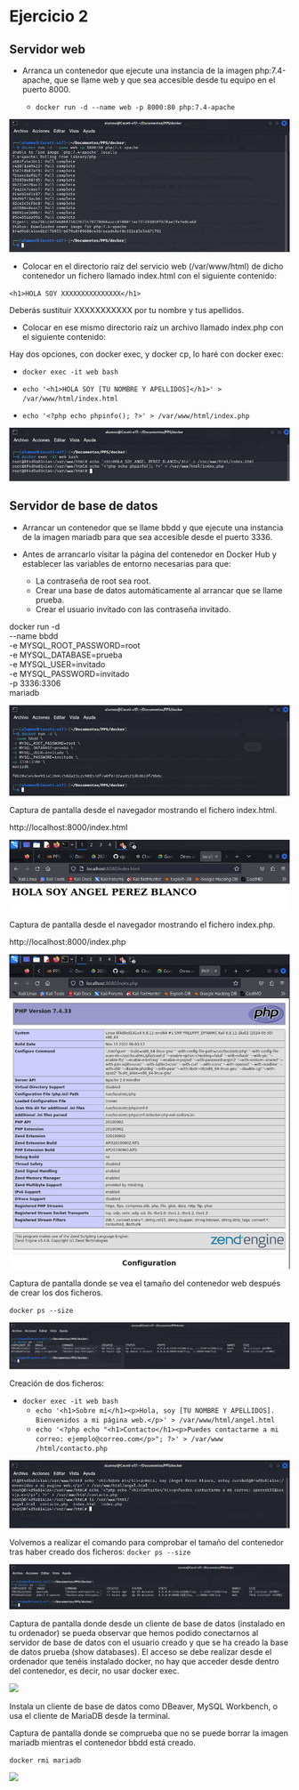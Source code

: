 # Ejercicio 2 

## Servidor web

* Arranca un contenedor que ejecute una instancia de la imagen php:7.4-apache, que se llame web y que sea accesible desde tu equipo en el puerto 8000.

   * `docker run -d --name web -p 8000:80 php:7.4-apache`

![](/Images/img6.png)

* Colocar en el directorio raíz del servicio web (/var/www/html) de dicho contenedor un fichero llamado index.html con el siguiente contenido:

`<h1>HOLA SOY XXXXXXXXXXXXXXX</h1>`
   
Deberás sustituir XXXXXXXXXXX por tu nombre y tus apellidos.

* Colocar en ese mismo directorio raíz un archivo llamado index.php con el siguiente contenido:

<?php echo phpinfo(); ?>

Hay dos opciones, con docker exec, y docker cp, lo haré con docker exec:

   * `docker exec -it web bash`

   * `echo '<h1>HOLA SOY [TU NOMBRE Y APELLIDOS]</h1>' > /var/www/html/index.html`
   
   * `echo '<?php echo phpinfo(); ?>' > /var/www/html/index.php`

![](/Images/img7.png)

## Servidor de base de datos

* Arrancar un contenedor que se llame bbdd y que ejecute una instancia de la imagen mariadb para que sea accesible desde el puerto 3336.

* Antes de arrancarlo visitar la página del contenedor en Docker Hub y establecer las variables de entorno necesarias para que:
    * La contraseña de root sea root.
    * Crear una base de datos automáticamente al arrancar que se llame prueba.
    * Crear el usuario invitado con las contraseña invitado.

docker run -d \
--name bbdd \
-e MYSQL_ROOT_PASSWORD=root \
-e MYSQL_DATABASE=prueba \
-e MYSQL_USER=invitado \
-e MYSQL_PASSWORD=invitado \
-p 3336:3306 \
mariadb

![](/Images/img8.png)

Captura de pantalla desde el navegador mostrando el fichero index.html.

http://localhost:8000/index.html

![](/Images/img9.png)


Captura de pantalla desde el navegador mostrando el fichero index.php.

http://localhost:8000/index.php

![](/Images/img10.png)


Captura de pantalla donde se vea el tamaño del contenedor web después de crear los dos ficheros.

`docker ps --size`

![](/Images/img11.png)

Creación de dos ficheros:

* `docker exec -it web bash`
  * `echo '<h1>Sobre mí</h1><p>Hola, soy [TU NOMBRE Y APELLIDOS]. Bienvenidos a mi página web.</p>' > /var/www/html/angel.html`
  * `echo '<?php echo "<h1>Contacto</h1><p>Puedes contactarme a mi correo: ejemplo@correo.com</p>"; ?>' > /var/www /html/contacto.php`
    
![](/Images/img12.png)

Volvemos a realizar el comando para comprobar el tamaño del contenedor tras haber creado dos ficheros:
`docker ps --size`

![](/Images/img13.png)


Captura de pantalla donde desde un cliente de base de datos (instalado en tu ordenador) se pueda observar que hemos podido conectarnos al servidor de base de datos con el usuario creado y que se ha creado la base de datos prueba (show databases). 
El acceso se debe realizar desde el ordenador que tenéis instalado docker, no hay que acceder desde dentro del contenedor, es decir, no usar docker exec.
   
![](/Images/img.png)

Instala un cliente de base de datos como DBeaver, MySQL Workbench, o usa el cliente de MariaDB desde la terminal.
    
Captura de pantalla donde se comprueba que no se puede borrar la imagen mariadb mientras el contenedor bbdd está creado.

`docker rmi mariadb`

![](/Images/img.png)

